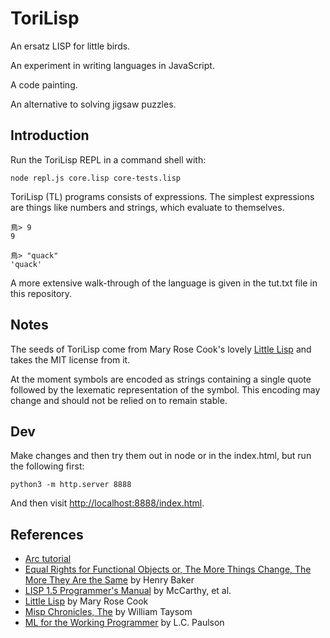 # ToriLisp

An ersatz LISP for little birds.

An experiment in writing languages in JavaScript.

A code painting.

An alternative to solving jigsaw puzzles.

## Introduction

Run the ToriLisp REPL in a command shell with:

    node repl.js core.lisp core-tests.lisp

ToriLisp (TL) programs consists of expressions. The simplest expressions 
are things like numbers and strings, which evaluate to themselves.

    鳥> 9
    9
    
    鳥> "quack"
    'quack'

A more extensive walk-through of the language is given in the tut.txt
file in this repository.

## Notes

The seeds of ToriLisp come from Mary Rose Cook's lovely 
[Little Lisp](https://github.com/maryrosecook/littlelisp) and takes
the MIT license from it.

At the moment symbols are encoded as strings containing a single quote
followed by the lexematic representation of the symbol. This encoding
may change and should not be relied on to remain stable.

## Dev

Make changes and then try them out in node or in the index.html, but run the following first:

    python3 -m http.server 8888

And then visit <http://localhost:8888/index.html>.

## References

- [Arc tutorial](http://www.arclanguage.org/tut.txt)
- [Equal Rights for Functional Objects or, The More Things Change, The More They Are the Same](http://citeseerx.ist.psu.edu/viewdoc/summary?doi=10.1.1.23.9999) by Henry Baker
- [LISP 1.5 Programmer's Manual](http://www.softwarepreservation.org/projects/LISP/book/LISP%201.5%20Programmers%20Manual.pdf/view) by McCarthy, et al.
- [Little Lisp](https://github.com/maryrosecook/littlelisp) by Mary Rose Cook
- [Misp Chronicles, The](https://web.archive.org/web/20111109113907/http://cubiclemuses.com/cm/blog/2007/misp_final.html?showcomments=yes) by William Taysom
- [ML for the Working Programmer](https://www.amazon.com/ML-Working-Programmer-2nd-Paulson/dp/052156543X/?tag=fogus-20) by L.C. Paulson
